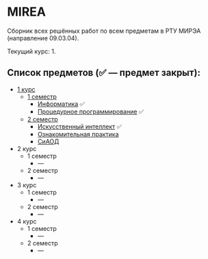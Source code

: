 # MIREA

Сборник всех решённых работ по всем предметам в РТУ МИРЭА (направление 09.03.04).

Текущий курс: 1.

## Список предметов (✅ — предмет закрыт):
   - [1 курс](1%20курс)
     - [1 семестр](1%20курс/1%20семестр)
       - [Информатика](1%20курс/1%20семестр/Информатика) ✅
       - [Процедурное программирование](1%20курс/1%20семестр/Процедурное%20программирование) ✅
     - [2 семестр](1%20курс/2%20семестр)
       - [Искусственный интеллект](1%20курс/2%20семестр/Искусственный%20интеллект) ✅
       - [Ознакомительная практика](1%20курс/2%20семестр/Ознакомительная%20практика)
       - [СиАОД](1%20курс/2%20семестр/СиАОД)
   - 2 курс
      - 1 семестр
        - —
      - 2 семестр
        - —
   - 3 курс
       - 1 семестр
         - —
       - 2 семестр
         - —
   - 4 курс
      - 1 семестр
        - —
      - 2 семестр
        - —

